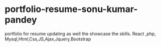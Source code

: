 # portfolio-resume-sonu-kumar-pandey
portfolio for resume updating as well the showcase the skills. React ,php, Mysql,Html,Css,JS,Ajax,Jquery,Bootstrap
